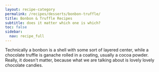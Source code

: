 ```yaml
---
layout: recipe-category
permalink: /recipes/desserts/bonbon-truffle/
title: Bonbon & Truffle Recipes
subtitle: does it matter which one is which?
toc: false
sidebar:
  nav: recipe_full
---
```

Technically a bonbon is a shell with some sort of layered center, while a chocolate truffle is ganache rolled in a coating, usually a cocoa powder. Really, it doesn't matter, because what we are talking about is lovely lovely chocolate candies.